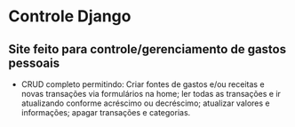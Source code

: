 # Controle Django

## Site feito para controle/gerenciamento de gastos pessoais

- CRUD completo permitindo: Criar fontes de gastos e/ou receitas e novas transações via formulários na home; ler todas as transações e ir atualizando conforme acréscimo ou decréscimo; atualizar valores e informações; apagar transações e categorias.
